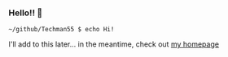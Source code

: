 ### Hello!! 👋

`~/github/Techman55 $ echo Hi!`

I'll add to this later... in the meantime, check out [my homepage](https://jackhubbard.com)

